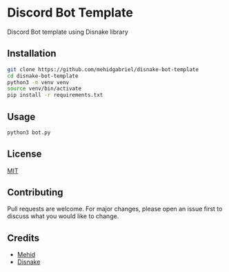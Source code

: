 # Discord Bot Template
Discord Bot template using Disnake library

## Installation
```bash
git clone https://github.com/mehidgabriel/disnake-bot-template
cd disnake-bot-template
python3 -m venv venv
source venv/bin/activate
pip install -r requirements.txt
```

## Usage
```bash
python3 bot.py
```

## License
[MIT](https://choosealicense.com/licenses/mit/)

## Contributing
Pull requests are welcome. For major changes, please open an issue first to discuss what you would like to change.

## Credits
- [Mehid](https://github.com/mehidgabriel)
- [Disnake](https://docs.disnake.dev/en/latest/)